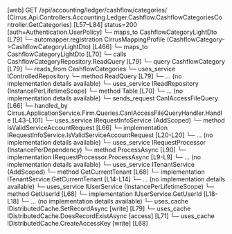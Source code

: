 [web] GET /api/accounting/ledger/cashflow/categories/  (Cirrus.Api.Controllers.Accounting.Ledger.Cashflow.CashflowCategoriesController.GetCategories)  [L57–L84] status=200 [auth=Authentication.UserPolicy]
  └─ maps_to CashflowCategoryLightDto [L79]
    └─ automapper.registration CirrusMappingProfile (CashflowCategory->CashflowCategoryLightDto) [L466]
  └─ maps_to CashflowCategoryLightDto [L70]
  └─ calls CashflowCategoryRepository.ReadQuery [L79]
  └─ query CashflowCategory [L79]
    └─ reads_from CashflowCategories
  └─ uses_service IControlledRepository<CashflowCategory>
    └─ method ReadQuery [L79]
      └─ ... (no implementation details available)
  └─ uses_service IReadRepository (InstancePerLifetimeScope)
    └─ method Table [L70]
      └─ ... (no implementation details available)
  └─ sends_request CanIAccessFileQuery [L66]
    └─ handled_by Cirrus.ApplicationService.Firm.Queries.CanIAccessFileQueryHandler.Handle [L43–L101]
      └─ uses_service IRequestInfoService (AddScoped)
        └─ method IsValidServiceAccountRequest [L66]
          └─ implementation IRequestInfoService.IsValidServiceAccountRequest [L20-L20]
          └─ ... (no implementation details available)
      └─ uses_service IRequestProcessor (InstancePerDependency)
        └─ method ProcessAsync [L90]
          └─ implementation IRequestProcessor.ProcessAsync [L9-L9]
          └─ ... (no implementation details available)
      └─ uses_service ITenantService (AddScoped)
        └─ method GetCurrentTenant [L68]
          └─ implementation ITenantService.GetCurrentTenant [L14-L14]
          └─ ... (no implementation details available)
      └─ uses_service IUserService (InstancePerLifetimeScope)
        └─ method GetUserId [L68]
          └─ implementation IUserService.GetUserId [L18-L18]
          └─ ... (no implementation details available)
      └─ uses_cache IDistributedCache.SetRecordAsync [write] [L79]
      └─ uses_cache IDistributedCache.DoesRecordExistAsync [access] [L71]
      └─ uses_cache IDistributedCache.CreateAccessKey [write] [L68]

